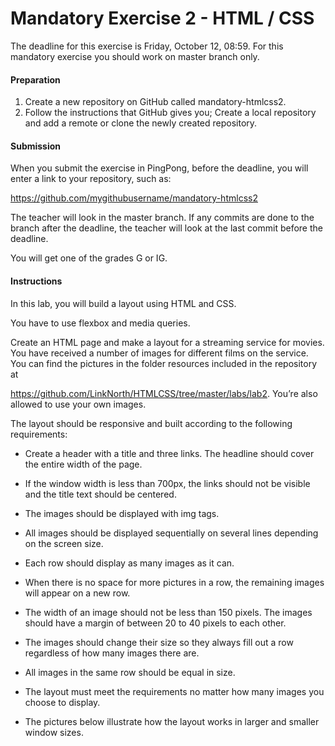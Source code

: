 #   **Mandatory Exercise 2 - HTML / CSS**
The deadline for this exercise is Friday, October 12, 08:59.
For this mandatory exercise ​you should work on master branch only​.
####  Preparation
1. Create a new repository on GitHub called mandatory-htmlcss2​.
2. Follow the instructions that GitHub gives you; Create a local repository and add a remote
or clone the newly created repository.
#### Submission

When you submit the exercise in PingPong, before the deadline, you will enter a link to your repository, such as:

https://github.com/mygithubusername/mandatory-htmlcss2

The teacher will look in the master branch​. If any commits are done to the branch after the deadline, the teacher will look at the last commit before the deadline.

You will get one of the grades G​ or IG​.
#### Instructions
In this lab, you will build a layout using HTML and CSS.

You have to use flexbox and media queries.

Create an HTML page and make a layout for a streaming service for movies. You have received a number of images for different films on the service. You can find the pictures in the folder resources included in the repository at

https://github.com/LinkNorth/HTMLCSS/tree/master/labs/lab2. You’re also allowed to use your own images.

The layout should be responsive and built according to the following requirements:

- Create a header with a title and three links. The headline should cover the entire width of the page.

- If the window width is less than 700px, the links should not be visible and the title text should be centered.

- The images should be displayed with img tags.

- All images should be displayed sequentially on several lines depending on the screen size.
- Each row should display as many images as it can.

- When there is no space for more pictures in a row, the remaining images will appear on a new row.

- The width of an image should not be less than 150 pixels. The images should have a margin of between 20 to 40 pixels to each other.

- The images should change their size so they always fill out a row regardless of how many images there are.

- All images in the same row should be equal in size.

- The layout must meet the requirements no matter how many images you choose to
display.

- The pictures below illustrate how the layout works in larger and smaller window sizes.
